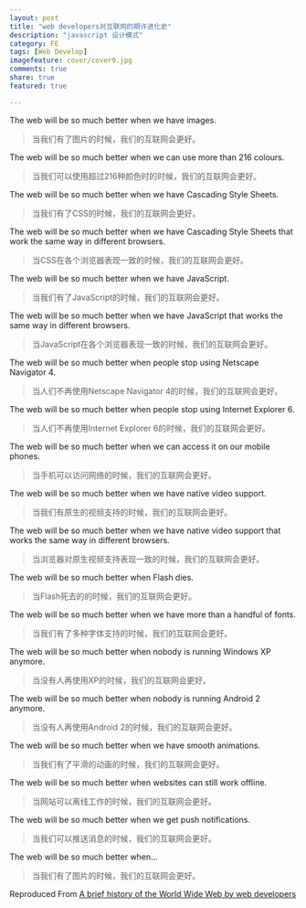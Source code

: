 ```yaml
---
layout: post
title: "web developers对互联网的期许进化史"
description: "javascript 设计模式"
category: FE
tags: [Web Develop]
imagefeature: cover/cover9.jpg
comments: true
share: true
featured: true

---
```

The web will be so much better when we have images.
>当我们有了图片的时候，我们的互联网会更好。

The web will be so much better when we can use more than 216 colours.
>当我们可以使用超过216种颜色时的时候，我们的互联网会更好。

The web will be so much better when we have Cascading Style Sheets.
>当我们有了CSS的时候，我们的互联网会更好。

The web will be so much better when we have Cascading Style Sheets that work the same way in different browsers.
>当CSS在各个浏览器表现一致的时候，我们的互联网会更好。

The web will be so much better when we have JavaScript.
>当我们有了JavaScript的时候，我们的互联网会更好。

The web will be so much better when we have JavaScript that works the same way in different browsers.
>当JavaScript在各个浏览器表现一致的时候，我们的互联网会更好。

The web will be so much better when people stop using Netscape Navigator 4.
>当人们不再使用Netscape Navigator 4的时候，我们的互联网会更好。

The web will be so much better when people stop using Internet Explorer 6.
>当人们不再使用Internet Explorer 6的时候，我们的互联网会更好。

The web will be so much better when we can access it on our mobile phones.
>当手机可以访问网络的时候，我们的互联网会更好。

The web will be so much better when we have native video support.
>当我们有原生的视频支持的时候，我们的互联网会更好。

The web will be so much better when we have native video support that works the same way in different browsers.
>当浏览器对原生视频支持表现一致的时候，我们的互联网会更好。

The web will be so much better when Flash dies.
>当Flash死去的的时候，我们的互联网会更好。

The web will be so much better when we have more than a handful of fonts.
>当我们有了多种字体支持的时候，我们的互联网会更好。

The web will be so much better when nobody is running Windows XP anymore.
>当没有人再使用XP的时候，我们的互联网会更好。

The web will be so much better when nobody is running Android 2 anymore.
>当没有人再使用Android 2的时候，我们的互联网会更好。

The web will be so much better when we have smooth animations.
>当我们有了平滑的动画的时候，我们的互联网会更好。

The web will be so much better when websites can still work offline.
>当网站可以离线工作的时候，我们的互联网会更好。

The web will be so much better when we get push notifications.
>当我们可以推送消息的时候，我们的互联网会更好。

The web will be so much better when…
>当我们有了图片的时候，我们的互联网会更好。

Reproduced From [A brief history of the World Wide Web by web developers](https://adactio.com/journal/10467)